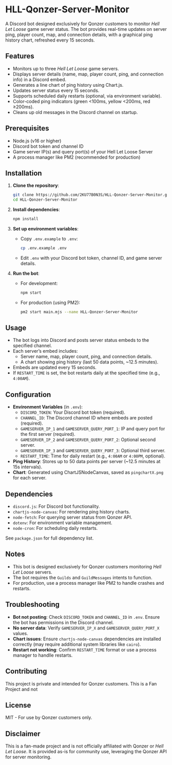 # HLL-Qonzer-Server-Monitor

A Discord bot designed exclusively for Qonzer customers to monitor *Hell Let Loose* game server status.
The bot provides real-time updates on server ping, player count, map, and connection details, with a graphical ping history chart, refreshed every 15 seconds.

## Features
- Monitors up to three *Hell Let Loose* game servers.
- Displays server details (name, map, player count, ping, and connection info) in a Discord embed.
- Generates a line chart of ping history using Chart.js.
- Updates server status every 15 seconds.
- Supports scheduled daily restarts (optional, via environment variable).
- Color-coded ping indicators (green <100ms, yellow <200ms, red ≥200ms).
- Cleans up old messages in the Discord channel on startup.

## Prerequisites
- Node.js (v16 or higher)
- Discord bot token and channel ID
- Game server IP(s) and query port(s) of your Hell Let Loose Server
- A process manager like PM2 (recommended for production)

## Installation
1. **Clone the repository**:
   ```bash
   git clone https://github.com/2KU77B0N3S/HLL-Qonzer-Server-Monitor.git
   cd HLL-Qonzer-Server-Monitor
   ```

2. **Install dependencies**:
   ```bash
   npm install
   ```

3. **Set up environment variables**:
   - Copy `.env.example` to `.env`:
     ```bash
     cp .env.example .env
     ```
   - Edit `.env` with your Discord bot token, channel ID, and game server details.

4. **Run the bot**:
   - For development:
     ```bash
     npm start
     ```
   - For production (using PM2):
     ```bash
     pm2 start main.mjs --name HLL-Qonzer-Server-Monitor
     ```

## Usage
- The bot logs into Discord and posts server status embeds to the specified channel.
- Each server’s embed includes:
  - Server name, map, player count, ping, and connection details.
  - A chart showing ping history (last 50 data points, ~12.5 minutes).
- Embeds are updated every 15 seconds.
- If `RESTART_TIME` is set, the bot restarts daily at the specified time (e.g., `4:00AM`).

## Configuration
- **Environment Variables** (in `.env`):
  - `DISCORD_TOKEN`: Your Discord bot token (required).
  - `CHANNEL_ID`: The Discord channel ID where embeds are posted (required).
  - `GAMESERVER_IP_1` and `GAMESERVER_QUERY_PORT_1`: IP and query port for the first server (required).
  - `GAMESERVER_IP_2` and `GAMESERVER_QUERY_PORT_2`: Optional second server.
  - `GAMESERVER_IP_3` and `GAMESERVER_QUERY_PORT_3`: Optional third server.
  - `RESTART_TIME`: Time for daily restart (e.g., `4:00AM` or `4:00PM`, optional).
- **Ping History**: Stores up to 50 data points per server (~12.5 minutes at 15s intervals).
- **Chart**: Generated using ChartJSNodeCanvas, saved as `pingchartX.png` for each server.

## Dependencies
- `discord.js`: For Discord bot functionality.
- `chartjs-node-canvas`: For rendering ping history charts.
- `node-fetch`: For querying server status from Qonzer API.
- `dotenv`: For environment variable management.
- `node-cron`: For scheduling daily restarts.

See `package.json` for full dependency list.

## Notes
- This bot is designed exclusively for Qonzer customers monitoring *Hell Let Loose* servers.
- The bot requires the `Guilds` and `GuildMessages` intents to function.
- For production, use a process manager like PM2 to handle crashes and restarts.

## Troubleshooting
- **Bot not posting**: Check `DISCORD_TOKEN` and `CHANNEL_ID` in `.env`. Ensure the bot has permissions in the Discord channel.
- **No server data**: Verify `GAMESERVER_IP_X` and `GAMESERVER_QUERY_PORT_X` values.
- **Chart issues**: Ensure `chartjs-node-canvas` dependencies are installed correctly (may require additional system libraries like `cairo`).
- **Restart not working**: Confirm `RESTART_TIME` format or use a process manager to handlle restarts.

## Contributing
This project is private and intended for Qonzer customers.
This is a Fan Project and not 

## License
MIT - For use by Qonzer customers only.

## Disclaimer
This is a fan-made project and is not officially affiliated with Qonzer or *Hell Let Loose*. It is provided as-is for community use, leveraging the Qonzer API for server monitoring.
